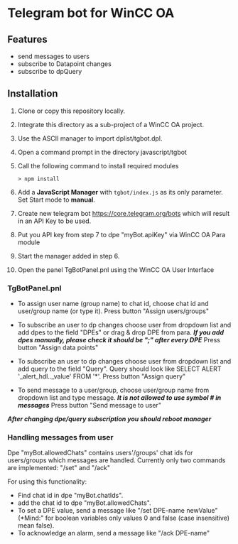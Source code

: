 # Telegram bot for WinCC OA

## Features
 - send messages to users
 - subscribe to Datapoint changes
 - subscribe to dpQuery

## Installation

1. Clone or copy this repository locally.

2. Integrate this directory as a sub-project of a WinCC OA project.

3. Use the ASCII manager to import dplist/tgbot.dpl.

4. Open a command prompt in the directory javascript/tgbot

5. Call the following command to install required modules

   ```
   > npm install
   ```

6. Add a __JavaScript Manager__ with `tgbot/index.js` as its only parameter. Set Start mode to __manual__.

7. Create new telegram bot https://core.telegram.org/bots which will result in an API Key to be used.

8. Put you API key from step 7 to dpe "myBot.apiKey" via WinCC OA Para module

9. Start the manager added in step 6.

10. Open the panel TgBotPanel.pnl using the WinCC OA User Interface 

### TgBotPanel.pnl

 - To assign user name (group name) to chat id, choose chat id and user/group name (or type it). Press button "Assign users/groups"

 - To subscribe an user to dp changes choose user from dropdown list and add dpes to the field "DPEs" or drag & drop DPE from para.
***If you add dpes manually, please check it should be ";" after every DPE***
Press button "Assign data points"

 - To subscribe an user to dp changes choose user from dropdown list and add query to the field "Query". Query should look like SELECT ALERT '_alert_hdl.._value' FROM '*'.
Press button "Assign query"

 - To send message to a user/group, choose user/group name from dropdown list and type message.
 ***It is not allowed to use symbol # in messages***
 Press button "Send message to user"

***After changing dpe/query subscription you should reboot manager***

### Handling messages from user

Dpe "myBot.allowedChats" contains users'/groups' chat ids for users/groups which messages are handled.
Currently only two commands are implemented: "/set" and "/ack" 

For using this functionality:

 - Find chat id in dpe "myBot.chatIds".
 - add the chat id to dpe "myBot.allowedChats".
 - To set a DPE value, send a message like "/set DPE-name newValue" (*Mind:" for boolean variables only values 0 and false (case insensitive) mean false).
 - To acknowledge an alarm, send a message like "/ack DPE-name"
